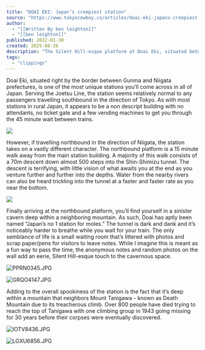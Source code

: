 ```yaml
---
title: "DOAI EKI: Japan’s creepiest station"
source: "https://www.tokyocowboy.co/articles/doai-eki-japans-creepiest-station"
author:
  - "[[Written By ben leighton]]"
  - "[[ben leighton]]"
published: 2022-01-30
created: 2025-08-26
description: "The Silent Hill-esque platform at Doai Eki, situated between Gunma and Niigata prefectures, is 70m below the surface and enough to give anyone nightmares"
tags:
  - "clippings"
---
```

Doai Eki, situated right by the border between Gunma and Niigata prefectures, is one of the most unique stations you’ll come across in all of Japan. Serving the Joetsu Line, the station seems relatively normal to any passengers travelling southbound in the direction of Tokyo. As with most stations in rural Japan, it appears to be a non descript building with no attendants, no ticket gate and a few vending machines to get you through the 45 minute wait between trains.

![](https://images.squarespace-cdn.com/content/v1/5f4a21f48109a775b6cc05e2/ff2e00d8-482f-418a-9aec-749855c54a99/CAHR4903.JPG?format=100w)

However, if travelling northbound in the direction of Niigata, the station takes on a vastly different character. The northbound platform is a 15 minute walk away from the main station building. A majority of this walk consists of a 70m descent down almost 500 steps into the Shin-Shimizu tunnel. The descent is terrifying, with little vision of what awaits you at the end as you venture further and further into the depths. Water from the nearby rivers can also be heard trickling into the tunnel at a faster and faster rate as you near the bottom.

![](https://images.squarespace-cdn.com/content/v1/5f4a21f48109a775b6cc05e2/2f3f90c6-9b6c-4836-b8ae-61f7ad94bbab/ENLQ0508.JPG?format=100w)

Finally arriving at the northbound platform, you’ll find yourself in a sinister cavern deep within a neighboring mountain. As such, Doai has aptly been named “Japan’s no 1 station for moles.” The tunnel is dark and dank and it’s noticeably harder to breathe while you wait for your train. The only semblance of life is a small waiting room that’s littered with photos and scrap paper/pens for visitors to leave notes. While I imagine this is meant as a fun way to pass the time, the anonymous notes and random photos on the wall add an eerie, Silent Hill-esque touch to the cavernous space.

![PPRN0345.JPG](https://images.squarespace-cdn.com/content/v1/5f4a21f48109a775b6cc05e2/1647322138281-22FYFXL5D0ZHWE3R5ZY5/PPRN0345.JPG)

![GRQO4147.JPG](https://images.squarespace-cdn.com/content/v1/5f4a21f48109a775b6cc05e2/1647322138436-8FBTAQV98X04AMCXGB99/GRQO4147.JPG)

Adding to the overall spookiness of the station is the fact that it’s deep within a mountain that neighbors Mount Tanigawa - known as Death Mountain due to its treacherous climb. Over 800 people have died trying to reach the top of Tanigawa with one climbing group in 1943 going missing for 30 years before their corpses were eventually discovered.

![IOTV8436.JPG](https://images.squarespace-cdn.com/content/v1/5f4a21f48109a775b6cc05e2/1647322175348-GYIVC73R8AWBU0PCIUTY/IOTV8436.JPG)

![LGXU6856.JPG](https://images.squarespace-cdn.com/content/v1/5f4a21f48109a775b6cc05e2/1647322175933-MM9ZAJJ6QWOL9HFHY3QP/LGXU6856.JPG)